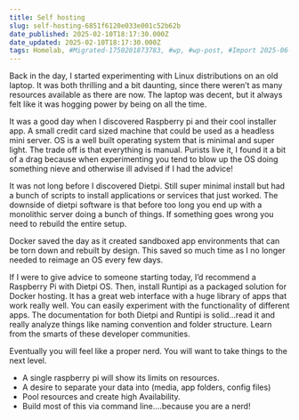 ```yaml
---
title: Self hosting
slug: self-hosting-6851f6120e033e001c52b62b
date_published: 2025-02-10T18:17:30.000Z
date_updated: 2025-02-10T18:17:30.000Z
tags: Homelab, #Migrated-1750201873783, #wp, #wp-post, #Import 2025-06-17 16:11
---
```


Back in the day, I started experimenting with Linux distributions on an old laptop. It was both thrilling and a bit daunting, since there weren’t as many resources available as there are now. The laptop was decent, but it always felt like it was hogging power by being on all the time.

It was a good day when I discovered Raspberry pi and their cool installer app. A small credit card sized machine that could be used as a headless mini server.  OS is a well built operating system that is minimal and super light. The trade off is that everything is manual. Purists live it, I found it a bit of a drag because when experimenting you tend to blow up the OS doing something nieve and otherwise ill advised if I had the advice!

It was not long before I discovered Dietpi. Still super minimal install but had a bunch of scripts to install applications or services that just worked. The downside of dietpi software is that before too long you end up with a monolithic server doing a bunch of things. If something goes wrong you need to rebuild the entire setup.

Docker saved the day as it created sandboxed app environments that can be torn down and rebuilt by design. This saved so much time as I no longer needed to reimage an OS every few days.

If I were to give advice to someone starting today, I’d recommend a Raspberry Pi with Dietpi OS. Then, install Runtipi as a packaged solution for Docker hosting. It has a great web interface with a huge library of apps that work really well. You can easily experiment with the functionality of different apps. The documentation for both Dietpi and Runtipi is solid…read it and really analyze things like naming convention and folder structure. Learn from the smarts of these developer communities.

Eventually you will feel like a proper nerd. You will want to take things to the next level.

- A single raspberry pi will show its limits on resources.
- A desire to separate your data into (media, app folders, config files)
- Pool resources and create high Availability.
- Build most of this via command line....because you are a nerd!
